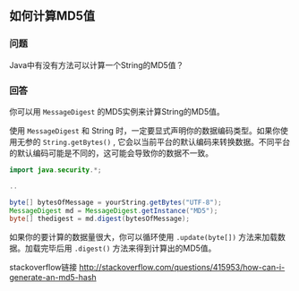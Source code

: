 ## 如何计算MD5值

### 问题
Java中有没有方法可以计算一个String的MD5值？


### 回答
你可以用 ```MessageDigest``` 的MD5实例来计算String的MD5值。

使用 ```MessageDigest``` 和 String 时，一定要显式声明你的数据编码类型。如果你使用无参的 ```String.getBytes()``` , 它会以当前平台的默认编码来转换数据。不同平台的默认编码可能是不同的，这可能会导致你的数据不一致。

``` java
import java.security.*;

..

byte[] bytesOfMessage = yourString.getBytes("UTF-8");
MessageDigest md = MessageDigest.getInstance("MD5");
byte[] thedigest = md.digest(bytesOfMessage);
```

如果你的要计算的数据量很大，你可以循环使用 ```.update(byte[])``` 方法来加载数据。加载完毕后用 ```.digest()``` 方法来得到计算出的MD5值。

stackoverflow链接
http://stackoverflow.com/questions/415953/how-can-i-generate-an-md5-hash
